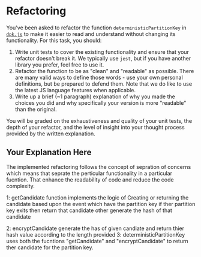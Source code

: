 # Refactoring

You've been asked to refactor the function `deterministicPartitionKey` in [`dpk.js`](dpk.js) to make it easier to read and understand without changing its functionality. For this task, you should:

1. Write unit tests to cover the existing functionality and ensure that your refactor doesn't break it. We typically use `jest`, but if you have another library you prefer, feel free to use it.
2. Refactor the function to be as "clean" and "readable" as possible. There are many valid ways to define those words - use your own personal definitions, but be prepared to defend them. Note that we do like to use the latest JS language features when applicable.
3. Write up a brief (~1 paragraph) explanation of why you made the choices you did and why specifically your version is more "readable" than the original.

You will be graded on the exhaustiveness and quality of your unit tests, the depth of your refactor, and the level of insight into your thought process provided by the written explanation.

## Your Explanation Here

The implemented refactoring follows the concept of sepration of concerns which means that seprate the perticular functionality in a particular fucntion. That enhance the readability of code and reduce the code complexity. 

1: getCandidate function implements the logic of Creating or returning the candidate based upon the event which have the partition key if ther partition key exits then return that candidate other generate the hash of that candidate

2: encryptCandidate generate the has of given candiate and return thier hash value according to the length provided 
3: deterministicPartitionKey uses both the fucntions "getCandidate" and "encryptCandidate" to return ther candidate for the partition key.

